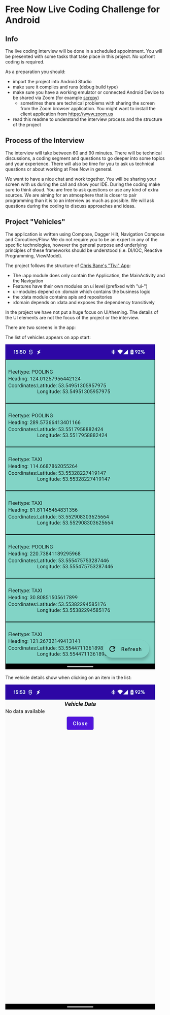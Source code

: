 # Free Now Live Coding Challenge for Android

## Info

The live coding interview will be done in a scheduled appointment. You will be presented with some tasks that take place in this project. No upfront coding is required.

As a preparation you should:

- import the project into Android Studio
- make sure it compiles and runs (debug build type)
- make sure you have a working emulator or connected Android Device to be shared via Zoom (for example [scrcpy](https://github.com/Genymobile/scrcpy))
    - sometimes there are technical problems with sharing the screen from the Zoom browser application. You might want to install the client application from https://www.zoom.us
- read this readme to understand the interview process and the structure of the project

## Process of the Interview

The interview will take between 60 and 90 minutes. There will be technical discussions, a coding segment and questions to go deeper into some topics and your experience. There will
also be time for you to ask us technical questions or about working at Free Now in general.

We want to have a nice chat and work together. You will be sharing your screen with us during the call and show your IDE. During the coding make sure to think aloud. You are free
to ask questions or use any kind of extra sources. We are aiming for an atmosphere that is closer to pair programming than it is to an interview as much as possible. We will ask
questions during the coding to discuss approaches and ideas.

## Project "Vehicles"

The application is written using Compose, Dagger Hilt, Navigation Compose and Coroutines/Flow. We do not require you to be an expert in any of the specific technologies, however
the general purpose and underlying principles of these frameworks should be understood (i.e. DI/IOC, Reactive Programming, ViewModel).

The project follows the structure of [Chris Bane's "Tivi" App](https://github.com/chrisbanes/tivi):

* The :app module does only contain the Application, the MainActivity and the Navigation
* Features have their own modules on ui level (prefixed with "ui-")
* ui-modules depend on :domain which contains the business logic
* the :data module contains apis and repositories
* :domain depends on :data and exposes the dependency transitively

In the project we have not put a huge focus on UI/theming. The details of the UI elements are not the focus of the project or the interview.

There are two screens in the app:

The list of vehicles appears on app start:

![vehicle list](vehiclelist.png "Vehicle List")

The vehicle details show when clicking on an item in the list:

![vehicle details](vehicledetails.png "Vehicle Details")
